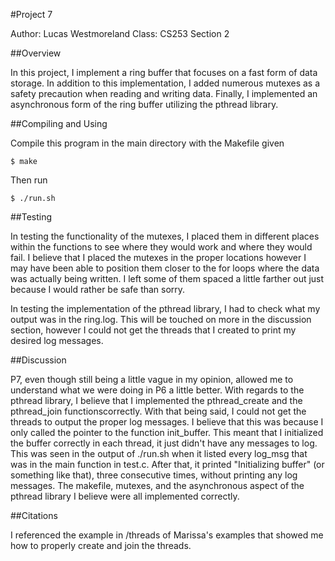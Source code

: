 #Project 7

Author: Lucas Westmoreland
Class: CS253 Section 2

##Overview

In this project, I implement a ring buffer that focuses on a fast form of data storage. In addition to this 
implementation, I added numerous mutexes as a safety precaution when reading and writing data. Finally, I implemented
an asynchronous form of the ring buffer utilizing the pthread library.     

##Compiling and Using

Compile this program in the main directory with the Makefile given

	$ make

Then run

	$ ./run.sh


##Testing

In testing the functionality of the mutexes, I placed them in different places within the functions to see where they
would work and where they would fail. I believe that I placed the mutexes in the proper locations however I may have been
able to position them closer to the for loops where the data was actually being written. I left some of them spaced
a little farther out just because I would rather be safe than sorry.

In testing the implementation of the pthread library, I had to check what my output was in the ring.log. This will be
touched on more in the discussion section, however I could not get the threads that I created to print my desired
log messages.

##Discussion

P7, even though still being a little vague in my opinion, allowed me to understand what we were doing in P6 a little
better. With regards to the pthread library, I believe that I implemented the pthread_create and the pthread_join functionscorrectly. With that being said, I could not get the threads to output the proper log messages. I believe that this
was because I only called the pointer to the function init_buffer. This meant that I initialized the buffer correctly
in each thread, it just didn't have any messages to log. This was seen in the output of ./run.sh when it listed
every log_msg that was in the main function in test.c. After that, it printed "Initializing buffer" (or something
like that), three consecutive times, without printing any log messages. The makefile, mutexes, and the asynchronous
aspect of the pthread library I believe were all implemented correctly.

##Citations

I referenced the example in /threads of Marissa's examples that showed me how to properly create and join the threads.
